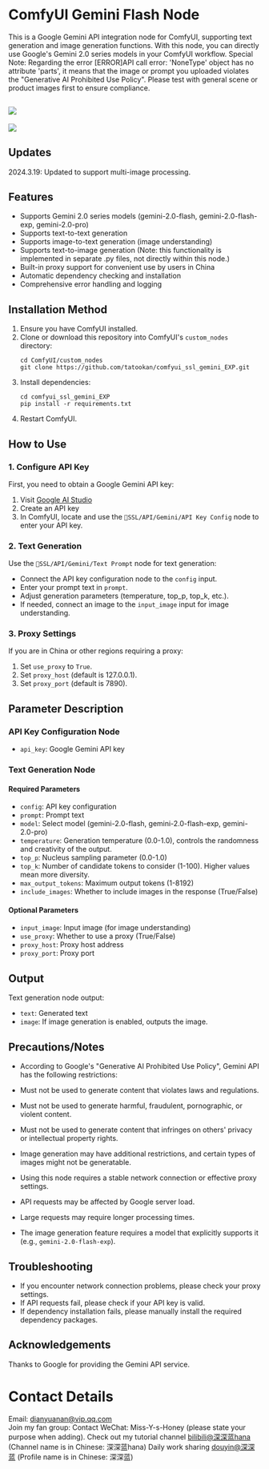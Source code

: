 # ComfyUI Gemini Flash Node

This is a Google Gemini API integration node for ComfyUI, supporting text generation and image generation functions. With this node, you can directly use Google's Gemini 2.0 series models in your ComfyUI workflow.
Special Note: Regarding the error [ERROR]API call error: 'NoneType' object has no attribute 'parts', it means that the image or prompt you uploaded violates the "Generative AI Prohibited Use Policy". Please test with general scene or product images first to ensure compliance.

![](https://github.com/tatookan/comfyui_ssl_gemini_EXP/blob/main/demo/demo.png?raw=true)
---
![](https://github.com/tatookan/comfyui_ssl_gemini_EXP/blob/main/demo/demo2.png?raw=true)

## Updates
2024.3.19: Updated to support multi-image processing.
## Features

- Supports Gemini 2.0 series models (gemini-2.0-flash, gemini-2.0-flash-exp, gemini-2.0-pro)
- Supports text-to-text generation
- Supports image-to-text generation (image understanding)
- Supports text-to-image generation (Note: this functionality is implemented in separate .py files, not directly within this node.)
- Built-in proxy support for convenient use by users in China
- Automatic dependency checking and installation
- Comprehensive error handling and logging

## Installation Method

1. Ensure you have ComfyUI installed.
2. Clone or download this repository into ComfyUI's `custom_nodes` directory:
   ```
   cd ComfyUI/custom_nodes
   git clone https://github.com/tatookan/comfyui_ssl_gemini_EXP.git
   ```
3. Install dependencies:
   ```
   cd comfyui_ssl_gemini_EXP
   pip install -r requirements.txt
   ```
4. Restart ComfyUI.

## How to Use

### 1. Configure API Key

First, you need to obtain a Google Gemini API key:
1. Visit [Google AI Studio](https://makersuite.google.com/app/apikey)
2. Create an API key
3. In ComfyUI, locate and use the `💠SSL/API/Gemini/API Key Config` node to enter your API key.

### 2. Text Generation

Use the `💠SSL/API/Gemini/Text Prompt` node for text generation:

- Connect the API key configuration node to the `config` input.
- Enter your prompt text in `prompt`.
- Adjust generation parameters (temperature, top_p, top_k, etc.).
- If needed, connect an image to the `input_image` input for image understanding.

### 3. Proxy Settings

If you are in China or other regions requiring a proxy:

1. Set `use_proxy` to `True`.
2. Set `proxy_host` (default is 127.0.0.1).
3. Set `proxy_port` (default is 7890).

## Parameter Description

### API Key Configuration Node

- `api_key`: Google Gemini API key

### Text Generation Node

#### Required Parameters

- `config`: API key configuration
- `prompt`: Prompt text
- `model`: Select model (gemini-2.0-flash, gemini-2.0-flash-exp, gemini-2.0-pro)
- `temperature`: Generation temperature (0.0-1.0), controls the randomness and creativity of the output.
- `top_p`: Nucleus sampling parameter (0.0-1.0)
- `top_k`: Number of candidate tokens to consider (1-100). Higher values mean more diversity.
- `max_output_tokens`: Maximum output tokens (1-8192)
- `include_images`: Whether to include images in the response (True/False)

#### Optional Parameters

- `input_image`: Input image (for image understanding)
- `use_proxy`: Whether to use a proxy (True/False)
- `proxy_host`: Proxy host address
- `proxy_port`: Proxy port

## Output

Text generation node output:
- `text`: Generated text
- `image`: If image generation is enabled, outputs the image.

## Precautions/Notes
- According to Google's "Generative AI Prohibited Use Policy", Gemini API has the following restrictions:
- Must not be used to generate content that violates laws and regulations.
- Must not be used to generate harmful, fraudulent, pornographic, or violent content.
- Must not be used to generate content that infringes on others' privacy or intellectual property rights.
- Image generation may have additional restrictions, and certain types of images might not be generatable.

- Using this node requires a stable network connection or effective proxy settings.
- API requests may be affected by Google server load.
- Large requests may require longer processing times.
- The image generation feature requires a model that explicitly supports it (e.g., `gemini-2.0-flash-exp`).

## Troubleshooting

- If you encounter network connection problems, please check your proxy settings.
- If API requests fail, please check if your API key is valid.
- If dependency installation fails, please manually install the required dependency packages.

## Acknowledgements

Thanks to Google for providing the Gemini API service.

# Contact Details
Email: dianyuanan@vip.qq.com  
Join my fan group: Contact WeChat: Miss-Y-s-Honey (please state your purpose when adding).
Check out my tutorial channel [bilibili@深深蓝hana](https://space.bilibili.com/618554?spm_id_from=333.1007.0.0) (Channel name is in Chinese: 深深蓝hana)
Daily work sharing [douyin@深深蓝](https://www.douyin.com/user/MS4wLjABAAAAJGu7yCfV3XwKoklBX62bivvat3micLxemdDT0FAmdcGfqbuFS3ItsKWKrBt5Hg16?from_tab_name=) (Profile name is in Chinese: 深深蓝)
